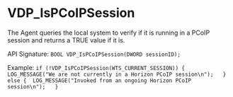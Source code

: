 # VDP_IsPCoIPSession 
The Agent queries the local system to verify if it is running in a PCoIP session and returns a TRUE value if it is. 

API Signature: 
`BOOL VDP_IsPCoIPSession(DWORD sessionID);` 

Example: 
 `if (!VDP_IsPCoIPSession(WTS_CURRENT_SESSION)) { 
 LOG_MESSAGE("We are not currently in a Horizon PCoIP session\n");  
 } else { 
 LOG_MESSAGE("Invoked from an ongoing Horizon PCoIP session\n");  
 }`
